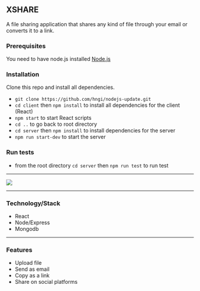 ## XSHARE

A file sharing application that shares any kind of file through your email or converts it to a link.

### Prerequisites
You need to have node.js installed [Node.js](https://nodejs.org/en/)


### Installation
Clone this repo and install all dependencies.

* ```git clone https://github.com/hngi/nodejs-update.git```
* ```cd client``` then ```npm install``` to install all dependencies for the client (React)
* ```npm start``` to start React scripts 
* ```cd ..``` to go back to root directory
* ```cd server``` then ```npm install``` to install dependencies for the server
* ```npm run start-dev``` to start the server  


### Run tests
* from the root directory ```cd server``` then ```npm run test``` to run test

<hr>


<img src="https://res.cloudinary.com/vectormike/image/upload/v1571924782/Screenshot_from_2019-10-24_14-41-08.png">

<hr>

### Technology/Stack

* React
* Node/Express
* Mongodb

<hr>

### Features
* Upload file
*  Send as email
*  Copy as a link
*  Share on social platforms


